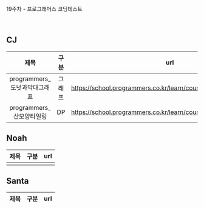 19주차 - 프로그래머스 코딩테스트

</br>

## CJ

|제목|구분|url|
|:------:|:---:|:---:|
|programmers_도넛과막대그래프|그래프|https://school.programmers.co.kr/learn/courses/30/lessons/258711|
|programmers_산모양타일링|DP|https://school.programmers.co.kr/learn/courses/30/lessons/258705|

## Noah

| 제목 | 구분 | url |
|:------:|:---:|:---:|
||||

## Santa

|제목|구분|url|
|:------:|:---:|:---:|
